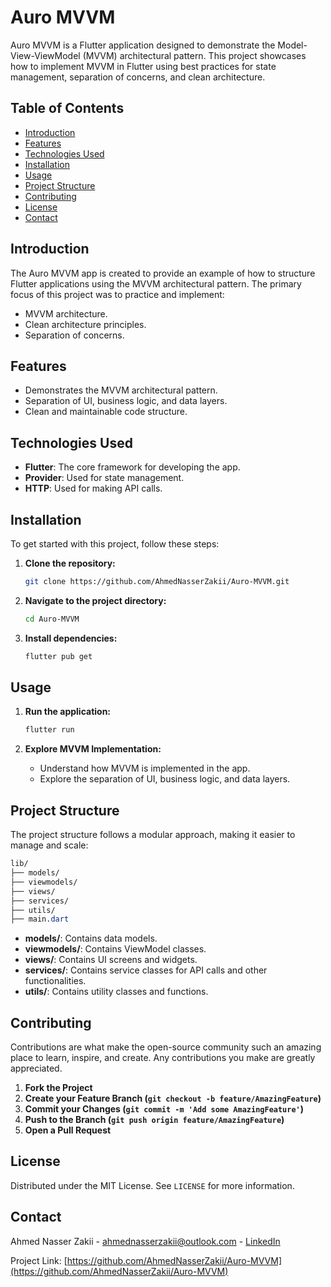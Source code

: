 
# Auro MVVM

Auro MVVM is a Flutter application designed to demonstrate the Model-View-ViewModel (MVVM) architectural pattern. This project showcases how to implement MVVM in Flutter using best practices for state management, separation of concerns, and clean architecture.

## Table of Contents

- [Introduction](#introduction)
- [Features](#features)
- [Technologies Used](#technologies-used)
- [Installation](#installation)
- [Usage](#usage)
- [Project Structure](#project-structure)
- [Contributing](#contributing)
- [License](#license)
- [Contact](#contact)

## Introduction

The Auro MVVM app is created to provide an example of how to structure Flutter applications using the MVVM architectural pattern. The primary focus of this project was to practice and implement:
- MVVM architecture.
- Clean architecture principles.
- Separation of concerns.

## Features

- Demonstrates the MVVM architectural pattern.
- Separation of UI, business logic, and data layers.
- Clean and maintainable code structure.

## Technologies Used

- **Flutter**: The core framework for developing the app.
- **Provider**: Used for state management.
- **HTTP**: Used for making API calls.

## Installation

To get started with this project, follow these steps:

1. **Clone the repository:**
   ```bash
   git clone https://github.com/AhmedNasserZakii/Auro-MVVM.git
   ```

2. **Navigate to the project directory:**
   ```bash
   cd Auro-MVVM
   ```

3. **Install dependencies:**
   ```bash
   flutter pub get
   ```

## Usage

1. **Run the application:**
   ```bash
   flutter run
   ```

2. **Explore MVVM Implementation:**
   - Understand how MVVM is implemented in the app.
   - Explore the separation of UI, business logic, and data layers.

## Project Structure

The project structure follows a modular approach, making it easier to manage and scale:

```css
lib/
├── models/
├── viewmodels/
├── views/
├── services/
├── utils/
├── main.dart
```
- **models/**: Contains data models.
- **viewmodels/**: Contains ViewModel classes.
- **views/**: Contains UI screens and widgets.
- **services/**: Contains service classes for API calls and other functionalities.
- **utils/**: Contains utility classes and functions.

## Contributing

Contributions are what make the open-source community such an amazing place to learn, inspire, and create. Any contributions you make are greatly appreciated.

1. **Fork the Project**
2. **Create your Feature Branch (`git checkout -b feature/AmazingFeature`)**
3. **Commit your Changes (`git commit -m 'Add some AmazingFeature'`)**
4. **Push to the Branch (`git push origin feature/AmazingFeature`)**
5. **Open a Pull Request**

## License

Distributed under the MIT License. See `LICENSE` for more information.

## Contact

Ahmed Nasser Zakii - ahmednasserzakii@outlook.com - [LinkedIn](https://linkedin.com/in/ahmednasserzakii)

Project Link: [https://github.com/AhmedNasserZakii/Auro-MVVM](https://github.com/AhmedNasserZakii/Auro-MVVM)
